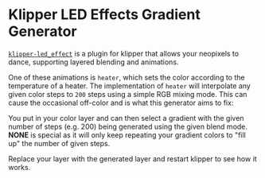 # Klipper LED Effects Gradient Generator

[`klipper-led_effect`](https://github.com/julianschill/klipper-led_effect/blob/master/docs/LED_Effect.md) is a plugin for klipper that allows your neopixels to dance, supporting layered blending and animations.

One of these animations is `heater`, which sets the color according to the temperature of a heater. The implementation of `heater` will interpolate any given color steps to `200` steps using a simple RGB mixing mode. This can cause the occasional off-color and is what this generator aims to fix:

You put in your color layer and can then select a gradient with the given number of steps (e.g. 200) being generated using the given blend mode. **NONE** is special as it will only keep repeating your gradient colors to "fill up" the number of given steps.

Replace your layer with the generated layer and restart klipper to see how it works.

<script type="module" src="/assets/js/KlipperLedEffectGradient.js"></script>

<wizard-klipper-led-effect-gradient></wizard-klipper-led-effect-gradient>

<style>
    .md-sidebar.md-sidebar--secondary {
        display: none;
    }
    .md-main__inner {
        max-width: 100%;
    }
</style>